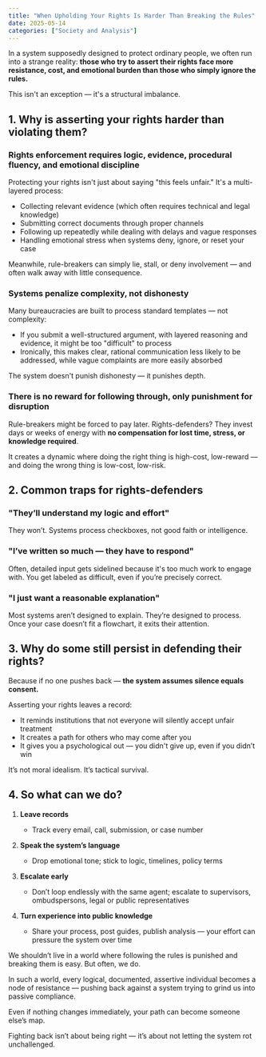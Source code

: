 ```yaml
---
title: "When Upholding Your Rights Is Harder Than Breaking the Rules"
date: 2025-05-14
categories: ["Society and Analysis"]
---
```


In a system supposedly designed to protect ordinary people, we often run into a strange reality: **those who try to assert their rights face more resistance, cost, and emotional burden than those who simply ignore the rules.**

This isn't an exception — it's a structural imbalance.

## 1. Why is asserting your rights harder than violating them?

### Rights enforcement requires logic, evidence, procedural fluency, and emotional discipline

Protecting your rights isn't just about saying "this feels unfair." It's a multi-layered process:

- Collecting relevant evidence (which often requires technical and legal knowledge)
- Submitting correct documents through proper channels
- Following up repeatedly while dealing with delays and vague responses
- Handling emotional stress when systems deny, ignore, or reset your case

Meanwhile, rule-breakers can simply lie, stall, or deny involvement — and often walk away with little consequence.

### Systems penalize complexity, not dishonesty

Many bureaucracies are built to process standard templates — not complexity:

- If you submit a well-structured argument, with layered reasoning and evidence, it might be too "difficult" to process
- Ironically, this makes clear, rational communication less likely to be addressed, while vague complaints are more easily absorbed

The system doesn't punish dishonesty — it punishes depth.

### There is no reward for following through, only punishment for disruption

Rule-breakers might be forced to pay later. Rights-defenders? They invest days or weeks of energy with **no compensation for lost time, stress, or knowledge required**.

It creates a dynamic where doing the right thing is high-cost, low-reward — and doing the wrong thing is low-cost, low-risk.

## 2. Common traps for rights-defenders

### "They’ll understand my logic and effort"

They won’t.
Systems process checkboxes, not good faith or intelligence.

### "I’ve written so much — they have to respond"

Often, detailed input gets sidelined because it's too much work to engage with. You get labeled as difficult, even if you’re precisely correct.

### "I just want a reasonable explanation"

Most systems aren’t designed to explain. They’re designed to process. Once your case doesn’t fit a flowchart, it exits their attention.

## 3. Why do some still persist in defending their rights?

Because if no one pushes back — **the system assumes silence equals consent.**

Asserting your rights leaves a record:

- It reminds institutions that not everyone will silently accept unfair treatment
- It creates a path for others who may come after you
- It gives you a psychological out — you didn't give up, even if you didn’t win

It’s not moral idealism. It’s tactical survival.

## 4. So what can we do?

1. **Leave records**

   - Track every email, call, submission, or case number

2. **Speak the system’s language**

   - Drop emotional tone; stick to logic, timelines, policy terms

3. **Escalate early**

   - Don’t loop endlessly with the same agent; escalate to supervisors, ombudspersons, legal or public representatives

4. **Turn experience into public knowledge**

   - Share your process, post guides, publish analysis — your effort can pressure the system over time

We shouldn’t live in a world where following the rules is punished and breaking them is easy. But often, we do.

In such a world, every logical, documented, assertive individual becomes a node of resistance — pushing back against a system trying to grind us into passive compliance.

Even if nothing changes immediately, your path can become someone else’s map.

Fighting back isn’t about being right — it’s about not letting the system rot unchallenged.
